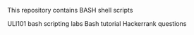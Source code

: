 This repository contains BASH shell scripts

ULI101 bash scripting labs
Bash tutorial
Hackerrank questions

